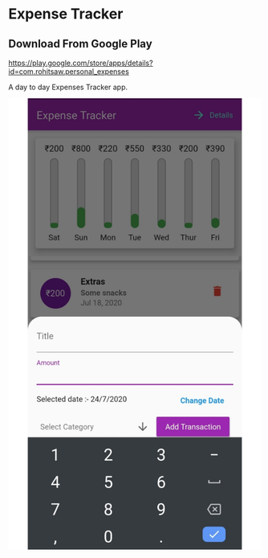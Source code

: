 # Expense Tracker

## Download From Google Play
https://play.google.com/store/apps/details?id=com.rohitsaw.personal_expenses

A day to day Expenses Tracker app.

![image1](https://github.com/rohitsaw/Expense-Tracker/blob/media/images/1.jpg)
